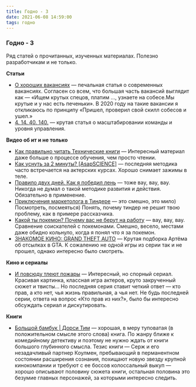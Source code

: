 ```yaml
---
title: Годно - 3
date: 2021-06-08 14:59:00
tags: годно
---
```

### Годно - 3

Ряд статей о прочитанных, изученных материалах. Полезно разработчикам и не только.

**Статьи**
*   [О хороших вакансиях](https://igoradamenko.com/blog/v3/good-vacancies/) — печальная статья о современных вакансиях. Согласен со всем, что большая часть вакансий выглядит как — «Ищем крутых спецов, платим ..., узнаете на собесе.Мы крутые и у нас есть печеньки». В 2020 году на такие вакансии я откликаюсь по принципу «Пришел, проверил свой скилл собесов и ушел.»
*   [4\. 14\. 40\. 140.](https://medium.com/@alex4Zero/4-14-40-140-8ac3bc6c1fdd) — крутая статья о масштабировании команды и уровня управления.

**Видео об ит и не только**
*   [Как правильно читать Технические книги](https://www.youtube.com/watch?v=nUPVkY2BzC0) — Интересный материал даже больше о процессе обучения, чем просто чтении.
*   [Как уснуть за 2 минуты? [AsapSCIENCE]](https://www.youtube.com/watch?v=UO4wBuB-Lxg)  — последняя методика часто встречается на актерских курсах. Хорошо снимает зажимы в теле.
*   [Правило двух дней. Как я победил лень](https://www.youtube.com/watch?v=YkAQoPgCobY)  — тоже вау, вау, вау. Никогда не думал о такой методике развития и действия. Обязательно в применение.
*   [Приключения маркетолога в Тиндере](https://www.youtube.com/watch?v=saddeYnmmEg)  — это смешно, это мило) Посмотреть, посмеяться) Понять, почему тиндер не решит твою проблему, как в примере рассказчика.
*   [Какой ты покемон? Почему вас не берут на работу](https://www.youtube.com/watch?v=Hftt0O3h43s&t=1s)  — вау, вау, вау. Сравнение соискателей с покемонами. Смешно, весело, местами даже обидно кольнуло, когда я понял что я за покемон.
*   [ЗНАКОМОЕ КИНО: GRAND THEFT AUTO](https://www.youtube.com/watch?v=68i084Cafsc) — Крутая подборка Артёма об отсылках в GTA. К сожалению не одной игры из серии так и не прошел, однако интересно было смотреть.

**Кино и сериалы**
*   [И повсюду тлеют пожары](https://www.kinopoisk.ru/series/1140015/) — Интересный, но спорный сериал. Красивая картинка, классная игра актеров, круто закрученный сюжет и твисты... Но последняя серия ставит четкий ответ — кто прав, а кто нет, чья жизнь правильная, а чья нет. Не будь последней серии, ответа на вопрос «Кто прав из них?», было бы интересно обсуждать сериал и дискутировать.

**Книги**
*   [Большой бамбук | Дорси Тим](https://www.ozon.ru/context/detail/id/4056109/) — хорошая, в меру туповатая (в положительном смысле этого слова) книга. По жанру ближе к комедийному детективу и поэтому не нужно ждать от книги большого глубинного смысла. Тезис книги — Серж и его незадачливый партнер Коулмен, пребывающий в перманентном состоянии расширения сознания, похищают новую звезду крупной кинокомпании и требуют с ее боссов колоссальный выкуп — хорошо описывают половину сюжета книги, остальная половина это безумие главных персонажей, за которыми интересно следить.